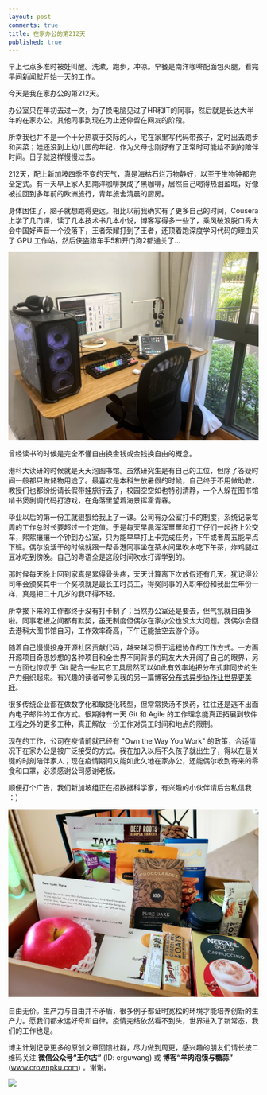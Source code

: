 ```yaml
---
layout: post
comments: true
title: 在家办公的第212天
published: true
---
```


早上七点多准时被娃叫醒。洗漱，跑步，冲凉。早餐是南洋咖啡配面包火腿，看完早间新闻就开始一天的工作。

今天是我在家办公的第212天。

办公室只在年初去过一次，为了换电脑见过了HR和IT的同事，然后就是长达大半年的在家办公。其他同事到现在为止还停留在网友的阶段。

所幸我也并不是一个十分热衷于交际的人，宅在家里写代码带孩子，定时出去跑步和买菜；娃还没到上幼儿园的年纪，作为父母也刚好有了正常时可能给不到的陪伴时间。日子就这样慢慢过去。

212天，配上新加坡四季不变的天气，真是海枯石烂万物静好，以至于生物钟都完全定式。有一天早上家人把南洋咖啡换成了黑咖啡，居然自己喝得热泪盈眶，好像被拉回到多年前的欧洲旅行，青年旅舍清晨的厨房。

身体困住了，脑子就想跑得更远。相比以前我确实有了更多自己的时间，Cousera 上学了几门课，读了几本技术书几本小说，博客写得多一些了，乘风破浪脱口秀大会中国好声音一个没落下，王者荣耀打到了王者，还顶着跑深度学习代码的理由买了 GPU 工作站，然后侠盗猎车手5和开门狗2都通关了...

![](/images/202008/4.jpg)

曾经读书的时候是完全不懂自由换金钱或金钱换自由的概念。

港科大读研的时候就是天天泡图书馆。虽然研究生是有自己的工位，但除了答疑时间一般都只做储物用途了。最喜欢是本科生放暑假的时候，自己终于不用做助教，教授们也都纷纷请长假带娃旅行去了，校园空空如也特别清静，一个人躲在图书馆啃书煲剧调代码打游戏，在角落里望着海景挥霍青春。

毕业以后的第一份工就狠狠给我上了一课。公司有办公室打卡的制度，系统记录每周的工作总时长要超过一个定值。于是每天早晨浑浑噩噩和打工仔们一起挤上公交车，熙熙攘攘一个钟到办公室，只为能早早打上卡完成任务，下午或者周五能早点下班。偶尔没活干的时候就跟一帮香港同事坐在茶水间里吹水吃下午茶，炸鸡腿红豆冰吃到傍晚。自己的粤语全是这段时间吹水打诨学到的。

那时候每天晚上回到家真是累得骨头疼，天天计算离下次放假还有几天。犹记得公司年会颁奖其中一个奖项就是最长工时员工，得奖同事的入职年份和我出生年份一样，真是把二十几岁的我吓得不轻。

所幸接下来的工作都终于没有打卡制了；当然办公室还是要去，但气氛就自由多啦。同事老板之间都有默契，虽无制度但偶尔在家办公也没太大问题。我偶尔会回去港科大图书馆自习，工作效率奇高，下午还能抽空去游个泳。

随着自己慢慢投身开源社区贡献代码，越来越习惯于远程协作的工作方式。一方面开源项目奇思妙想的各种项目和全世界不同背景的码友大大开阔了自己的眼界，另一方面也惊叹于 Git 配合一些其它工具居然可以如此有效率地把分布式非同步的生产力组织起来。有兴趣的读者可参见我的另一篇博客[分布式异步协作让世界更美好](http://www.crownpku.com/2017/11/28/%E5%88%86%E5%B8%83%E5%BC%8F%E5%BC%82%E6%AD%A5%E5%8D%8F%E4%BD%9C%E8%AE%A9%E4%B8%96%E7%95%8C%E6%9B%B4%E7%BE%8E%E5%A5%BD.html)。

很多传统企业都在做数字化和敏捷化转型，但常常换汤不换药，往往还是逃不出面向电子邮件的工作方式。很期待有一天 Git 和 Agile 的工作理念能真正拓展到软件工程之外的更多工种，真正解放一份工作对员工时间和地点的限制。

现在的工作，公司在疫情前就已经有 "Own the Way You Work" 的政策，合适情况下在家办公是被广泛接受的方式。我在加入以后不久孩子就出生了，得以在最关键的时刻陪伴家人；现在疫情期间又能如此久地在家办公，还能偶尔收到寄来的零食和口罩，必须感谢公司感谢老板。

顺便打个广告，我们新加坡组正在招数据科学家，有兴趣的小伙伴请后台私信我 ：）

![](/images/202008/5.jpg)

自由无价。生产力与自由并不矛盾，很多例子都证明宽松的环境才能培养创新的生产力。愿我们都永远好奇和自律。疫情完结依然看不到头，世界进入了新常态，我们的工作也是。

博主计划记录更多的原创文章回馈社群，尽力做到周更，感兴趣的朋友们请长按二维码关注 **微信公众号“王尔古”** (ID: erguwang) 或 **博客“羊肉泡馍与糖蒜”** (www.crownpku.com) 。谢谢。

![](/images/dashang/gongzhonghao.jpg)
